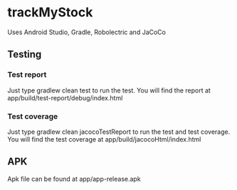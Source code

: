 trackMyStock
============

Uses Android Studio, Gradle, Robolectric and JaCoCo

## Testing

### Test report
Just type gradlew clean test to run the test. You will find the report at app/build/test-report/debug/index.html

### Test coverage
Just type gradlew clean jacocoTestReport to run the test and test coverage. You will find the test coverage at app/build/jacocoHtml/index.html

## APK
Apk file can be found at app/app-release.apk